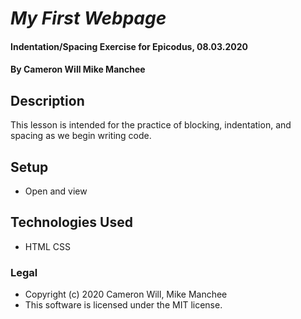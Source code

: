 # _My First Webpage_

#### Indentation/Spacing Exercise for Epicodus, 08.03.2020

#### By Cameron Will Mike Manchee

## Description

This lesson is intended for the practice of blocking, indentation, and spacing as we begin writing code.

## Setup

* Open and view

## Technologies Used

* HTML
  CSS

### Legal

* Copyright (c) 2020 Cameron Will, Mike Manchee
* This software is licensed under the MIT license.
